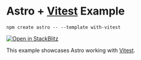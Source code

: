 # Astro + [Vitest](https://vitest.dev/) Example

```
npm create astro -- --template with-vitest
```

[![Open in StackBlitz](https://developer.stackblitz.com/img/open_in_stackblitz.svg)](https://stackblitz.com/github/withastro/astro/tree/latest/examples/with-vitest)

This example showcases Astro working with [Vitest](https://vitest.dev/).
